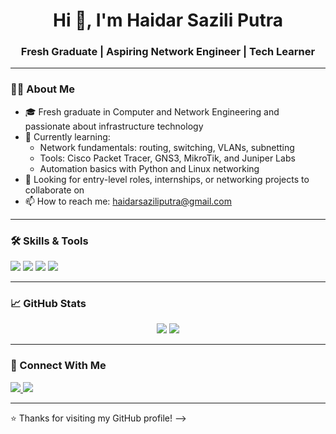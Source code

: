 
<h1 align="center">Hi 👋, I'm Haidar Sazili Putra</h1>
<h3 align="center">Fresh Graduate | Aspiring Network Engineer | Tech Learner</h3>

---

### 👨‍💻 About Me

- 🎓 Fresh graduate in Computer and Network Engineering and passionate about infrastructure technology
- 🌱 Currently learning:
  - Network fundamentals: routing, switching, VLANs, subnetting
  - Tools: Cisco Packet Tracer, GNS3, MikroTik, and Juniper Labs
  - Automation basics with Python and Linux networking
- 🤝 Looking for entry-level roles, internships, or networking projects to collaborate on
- 📫 How to reach me: haidarsaziliputra@gmail.com

---

### 🛠️ Skills & Tools

<p align="left">
  <img src="https://img.shields.io/badge/-Cisco-1C1C1C?style=for-the-badge&logo=cisco&logoColor=white" />
  <img src="https://img.shields.io/badge/-GNS3-1C1C1C?style=for-the-badge&logo=gns3&logoColor=white" />
  <img src="https://img.shields.io/badge/-MikroTik-1C1C1C?style=for-the-badge&logoColor=white&logo=router" />
  <img src="https://img.shields.io/badge/-Juniper%20Networks-1C1C1C?style=for-the-badge&logo=junipernetworks&logoColor=white" />
</p>

---

### 📈 GitHub Stats

<p align="center">
  <img src="https://github-readme-stats.vercel.app/api?username=HaidarSazili&show_icons=true&theme=dark" />
  <img src="https://github-readme-stats.vercel.app/api/top-langs/?username=HaidarSazili&layout=compact&theme=dark" />
</p>

---

### 🔗 Connect With Me

<p align="left">
  <a href="https://id.linkedin.com/in/haidar-sazili-putra-435b832b5" target="_blank">
    <img src="https://img.shields.io/badge/-LinkedIn-0A66C2?style=flat&logo=linkedin&logoColor=white"/>
  </a>
  <a href="mailto:haidarsaziliputra@gmail.com">
    <img src="https://img.shields.io/badge/-Email-D14836?style=flat&logo=gmail&logoColor=white"/>
  </a>
</p>

---

⭐️ Thanks for visiting my GitHub profile!
-->
